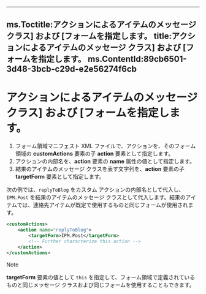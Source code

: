 

---
ms.Toctitle:アクションによるアイテムのメッセージ クラス] および [フォームを指定します。
title:アクションによるアイテムのメッセージ クラス] および [フォームを指定します。
ms.ContentId:89cb6501-3d48-3bcb-c29d-e2e56274f6cb
---
# アクションによるアイテムのメッセージ クラス] および [フォームを指定します。



1. フォーム領域マニフェスト XML ファイルで、アクションを、そのフォーム領域の **customActions** 要素の子 **action** 要素として指定します。
2. アクションの内部名を、**action** 要素の **name** 属性の値として指定します。
3. 結果のアイテムのメッセージ クラスを表す文字列を、**action** 要素の子 **targetForm** 要素として指定します。

次の例では、`replyToBlog` をカスタム アクションの内部名として代入し、`IPM.Post` を結果のアイテムのメッセージ クラスとして代入します。結果のアイテムでは、連絡先アイテムが既定で使用するものと同じフォームが使用されます。

```xml
<customActions>
    <action name="replyToBlog">
        <targetForm>IPM.Post</targetForm>
        <!-- Further characterize this action -->
    </action>
</customActions>
```


>[!NOTE]
>**targetForm** 要素の値として `this` を指定して、フォーム領域で定義されているものと同じメッセージ クラスおよび同じフォームを使用することもできます。






